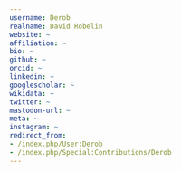 ```yaml
---
username: Derob
realname: David Robelin
website: ~
affiliation: ~
bio: ~
github: ~
orcid: ~
linkedin: ~
googlescholar: ~
wikidata: ~
twitter: ~
mastodon-url: ~
meta: ~
instagram: ~
redirect_from:
- /index.php/User:Derob
- /index.php/Special:Contributions/Derob
---
```

